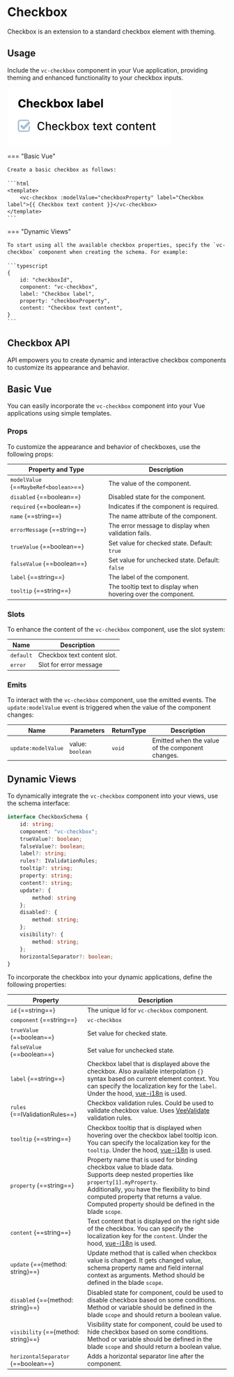 # Checkbox

Checkbox is an extension to a standard checkbox element with theming.

## Usage

Include the `vc-checkbox` component in your Vue application, providing theming and enhanced functionality to your checkbox inputs.

![vc-checkbox](../../../media/vc-checkbox.png)

=== "Basic Vue"

    Create a basic checkbox as follows:

    ```html
    <template>
        <vc-checkbox :modelValue="checkboxProperty" label="Checkbox label">{{ Checkbox text content }}</vc-checkbox>
    </template>
    ```

=== "Dynamic Views"

    To start using all the available checkbox properties, specify the `vc-checkbox` component when creating the schema. For example:

    ```typescript
    {
        id: "checkboxId",
        component: "vc-checkbox",
        label: "Checkbox label",
        property: "checkboxProperty",
        content: "Checkbox text content",
    }
    ```

## Checkbox API

API empowers you to create dynamic and interactive checkbox components to customize its appearance and behavior.

## Basic Vue

You can easily incorporate the `vc-checkbox` component into your Vue applications using simple templates.

### Props

To customize the appearance and behavior of checkboxes, use the following props:

| Property and Type                  | Description                                           |
| ---------------------------------- |  ---------------------------------------------------- |
| `modelValue` {==`MaybeRef<boolean>`==}| The value of the component.                           |
| `disabled`  {==boolean==}          | Disabled state for the component.                     |
| `required`  {==boolean==}          | Indicates if the component is required.               |
| `name` {==string==}                | The name attribute of the component.                  |
| `errorMessage` {==string==}        | The error message to display when validation fails.   |
| `trueValue` {==boolean==}          | Set value for checked state. Default: `true`          |
| `falseValue` {==boolean==}         | Set value for unchecked state. Default: `false`       |
| `label` {==string==}               | The label of the component.                           |
| `tooltip` {==string==}             | The tooltip text to display when hovering over the component. |

### Slots

To enhance the content of the `vc-checkbox` component, use the slot system:

| Name      | Description                                      |
| --------- | -------------------------------------------------|
| `default` | Checkbox text content slot.                      |
| `error`   | Slot for error message                           |

### Emits

To interact with the `vc-checkbox` component, use the emitted events. The `update:modelValue` event is triggered when the value of the component changes:

| Name                | Parameters          | ReturnType | Description                                                     |
| ------------------- | -----------------   | ---------- | --------------------------------------------------------------- |
| `update:modelValue` | value: `boolean`    | `void`     | Emitted when the value of the component changes.                |

## Dynamic Views

To dynamically integrate the `vc-checkbox` component into your views, use the schema interface:

```typescript
interface CheckboxSchema {
    id: string;
    component: "vc-checkbox";
    trueValue?: boolean;
    falseValue?: boolean;
    label?: string;
    rules?: IValidationRules;
    tooltip?: string;
    property: string;
    content?: string;
    update?: {
        method: string
    };
    disabled?: {
        method: string;
    };
    visibility?: {
        method: string;
    };
    horizontalSeparator?: boolean;
}
```

To incorporate the checkbox into your dynamic applications, define the following properties:

| Property                  | Description                                                                                                                                               |
| ------------------------- |  -------------------------------------------------------------------------------------------------------------------------------------------------------- |
| `id` {==string==}         | The unique Id for `vc-checkbox` component.                                                                                                                |
| `component` {==string==}  | `vc-checkbox`                                                                                                                                             |
| `trueValue` {==boolean==} | Set value for checked state.                                                                                                                              |
| `falseValue` {==boolean==}| Set value for unchecked state.                                                                                                                            |
| `label` {==string==}      | Checkbox label that is displayed above the checkbox. Also available interpolation `{}` syntax based on current element context. You can specify the localization key for the `label`. Under the hood, [vue-i18n](https://kazupon.github.io/vue-i18n/) is used.                      |
| `rules` {==IValidationRules==} | Checkbox validation rules. Could be used to validate checkbox value. Uses [VeeValidate](https://vee-validate.logaretm.com/v4/) validation rules.     |
| `tooltip` {==string==}    | Checkbox tooltip that is displayed when hovering over the checkbox label tooltip icon. You can specify the localization key for the `tooltip`. Under the hood, [vue-i18n](https://kazupon.github.io/vue-i18n/) is used.                                                                   |
| `property` {==string==}   | Property name that is used for binding checkbox value to blade data. <br> Supports deep nested properties like `property[1].myProperty`. <br> Additionally, you have the flexibility to bind computed property that returns a value. Computed property should be defined in the blade `scope`.                                                               |
| `content` {==string==}    | Text content that is displayed on the right side of the checkbox. You can specify the localization key for the `content`. Under the hood, [vue-i18n](https://kazupon.github.io/vue-i18n/) is used.                                                                                         |
| `update` {=={method: string}==} | Update method that is called when checkbox value is changed. It gets changed value, schema property name and field internal context as arguments. Method should be defined in the blade `scope`.                                        |
| `disabled` {=={method: string}==} | Disabled state for component, could be used to disable checkbox based on some conditions. Method or variable should be defined in the blade `scope` and should return a boolean value. |
| `visibility` {=={method: string}==} | Visibility state for component, could be used to hide checkbox based on some conditions. Method or variable should be defined in the blade `scope` and should return a boolean value. |
| `horizontalSeparator` {==boolean==}       | Adds a horizontal separator line after the component. |
